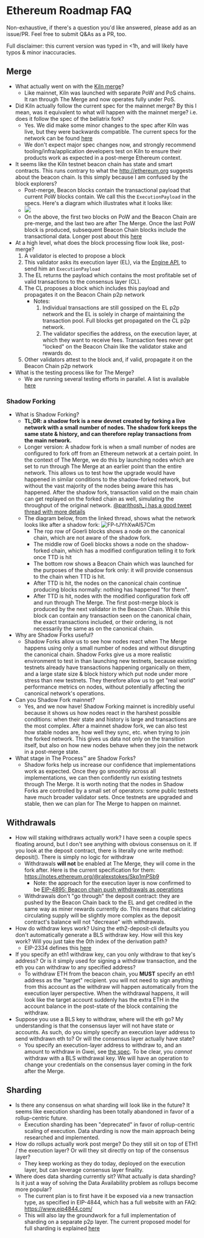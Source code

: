 # Ethereum Roadmap FAQ 

Non-exhaustive, if there's a question you'd like answered, please add as an issue/PR. Feel free to submit Q&As as a PR, too. 

Full disclaimer: this current version was typed in <1h, and will likely have typos & minor inaccuracies.

## Merge

* What actually went on with the [Kiln merge](https://blog.ethereum.org/2022/03/14/kiln-merge-testnet/)?  
    * Like mainnet, Kiln was launched with separate PoW and PoS chains. It ran through The Merge and now operates fully under PoS. 
* Did Kiln actually follow the current spec for the mainnet merge?  By this I mean, was it equivalent to what will happen with the mainnet merge? i.e. does it follow the spec of the bellatrix fork?
    * Yes. We did make some minor changes to the spec after Kiln was live, but they were backwards compatible. The current specs for the network can be found [here](https://hackmd.io/@n0ble/kiln-spec)
    * We don't expect major spec changes now, and strongly recommend tooling/infra/application developers test on Kiln to ensure their products work as expected in a post-merge Ethereum context. 
* It seems like the Kiln testnet beacon chain has state and smart contracts. This runs contrary to what the http://ethereum.org suggests about the beacon chain.  Is this simply because I am confused by the block explorers?
    * Post-merge, Beacon blocks contain the transactional payload that current PoW blocks contain. We call this the `ExecutionPayload` in the specs. Here's a diagram which illustrates what it looks like: 
    * ![](https://i.imgur.com/ImOX35U.png)
    * On the above, the first two blocks on PoW and the Beacon Chain are pre-merge, and the last two are after The Merge. Once the last PoW block is produced, subsequent Beacon Chain blocks include the transactional data. Longer post about this [here](https://hackmd.io/@timbeiko/acd/https%3A%2F%2Ftim.mirror.xyz%2FsR23jU02we6zXRgsF_oTUkttL83S3vyn05vJWnnp-Lc%3Fdisplay%3Diframe)
* At a high level, what does the block processing flow look like, post-merge? 
    1. A validator is elected to propose a block
    2. This validator asks its execution layer (EL), via the [Engine API](https://github.com/ethereum/execution-apis/tree/main/src/engine), to send him an `ExecutionPayload`
    3. The EL returns the payload which contains the most profitable set of valid transactions to the consensus layer (CL).
    4. The CL proposes a block which includes this payload and propagates it on the Beacon Chain p2p network
        * Notes: 
            1. Individual transactions are still gossiped on the EL p2p network and the EL is solely in charge of maintaining the transaction pool. Full blocks get propagated on the CL p2p network.
            1. The validator specifies the address, on the execution layer, at which they want to receive fees. Transaction fees never get "locked" on the Beacon Chain like the validator stake and rewards do. 
    5. Other validators attest to the block and, if valid, propagate it on the Beacon Chain p2p network
* What is the testing process like for The Merge? 
    * We are running several testing efforts in parallel. A list is available [here](https://github.com/ethereum/pm/blob/master/Merge/mainnet-readiness.md#testing) 

### Shadow Forking

* What is Shadow Forking? 
    * **TL;DR: a shadow fork is a new devnet created by forking a live network with a small number of nodes. The shadow fork keeps the same state & history, and can therefore replay transactions from the main network.**  
    * Longer version: A shadow fork is when a small number of nodes are configured to fork off from an Ethereum network at a certain point. In the context of The Merge, we do this by launching nodes which are set to run through The Merge at an earlier point than the entire network. This allows us to test how the upgrade would have happened in similar conditions to the shadow-forked network, but without the vast majority of the nodes being aware this has happened. After the shadow fork, transaction valid on the main chain can get replayed on the forked chain as well, simulating the throughput of the original network. [@parithosh_j has a good tweet thread with more details](https://twitter.com/parithosh_j/status/1513129881927884801)
    * The diagram below, from the linked thread, shows what the network looks like after a shadow fork:   ![FP-tJYhXwAI57Cm](https://user-images.githubusercontent.com/9390255/162835363-d5b70366-c9a7-460e-b881-321cae2c72e6.png)
        * The rop row of Goerli blocks shows a node on the canonical chain, which are not aware of the shadow fork. 
        * The middle row of Goeli blocks shows a node on the shadow-forked chain, which has a modified configuration telling it to fork once TTD is hit
        * The bottom row shows a Beacon Chain which was launched for the purposes of the shadow fork only: it will provide consensus to the chain when TTD is hit. 
        * After TTD is hit, the nodes on the canonical chain continue producing blocks normally: nothing has happened "for them". 
        * After TTD is hit, nodes with the modified configuration fork off and run through The Merge. The first post-merge block is produced by the next validator in the Beacon Chain. While this block can contain any transaction seen on the canonical chain, the exact transactions included, or their ordering, is not necessarily the same as on the canonical chain. 
* Why are Shadow Forks useful?
    * Shadow Forks allow us to see how nodes react when The Merge happens using only a small number of nodes and without disrupting the canonical chain. Shadow Forks give us a more realistic environment to test in than launching new testnets, because existing testnets already have transactions happening organically on them, and a large state size & block history which put node under more stress than new testnets. They therefore allow us to get "real world" performance metrics on nodes, without potentially affecting the canonical network's operations. 
* Can you Shadow Fork mainnet? 
    * Yes, and we now have! Shadow Forking mainnet is incredibly useful because it shows us how nodes react in the harshest possible conditions: when their state and history is large and transactions are the most complex. After a mainnet shadow fork, we can also test how stable nodes are, how well they sync, etc. when trying to join the forked network. This gives us data not only on the transition itself, but also on how new nodes behave when they join the network in a post-merge state. 
* What stage in The Process™️ are Shadow Forks?    
    * Shadow forks help us increase our confidence that implementations work as expected. Once they go smoothly across all implementations, we can then confidently run existing testnets through The Merge. It is worth noting that the nodes in Shadow Forks are controlled by a small set of operators: some public testnets have much broader validator sets. Once testnets are upgraded and stable, then we can plan for The Merge to happen on mainnet.  


## Withdrawals

* How will staking withdraws actually work?  I have seen a couple specs floating around, but I don't see anything with obvious consensus on it.  If you look at the deposit contract, there is literally one write method: deposit().  There is simply no logic for withdraw
    * Withdrawals **will not** be enabled at The Merge, they will come in the fork after. Here is the current specification for them: https://notes.ethereum.org/@ralexstokes/Skp1mPSb9
        * Note: the approach for the execution layer is now confirmed to be [EIP-4895: Beacon chain push withdrawals as operations](https://eips.ethereum.org/EIPS/eip-4895)
    * Withdrawals don't "go through" the deposit contract: they are pushed by the Beacon Chain back to the EL and get credited in the same way as miner rewards currently do. This means that calclating circulating supply will be slightly more complex as the deposit contract's balance will not "decrease" with withdrawals. 
* How do withdraw keys work?  Using the eth2-deposit-cli defaults you don't automatically generate a BLS withdraw key.  How will this key work?  Will you just take the 0th index of the derivation path?
    *  EIP-2334 defines this [here](https://eips.ethereum.org/EIPS/eip-2334#eth2-specific-parameters)
*  If you specify an eth1 withdraw key, can you only withdraw to that key's address? Or is it simply used for signing a withdraw transaction, and the eth you can withdraw to any specified address?
    *  To withdraw ETH from the beacon chain, you **MUST** specify an eth1 address as the "target" recipient. you will not need to sign anything from this account as the withdraw will happen automatically from the execution layer perspective. When the withdrawal happens, it will look like the target account suddenly has the extra ETH in the account balance in the post-state of the block containing the withdraw.
*  Suppose you use a BLS key to withdraw, where will the eth go?  My understanding is that the consensus layer will not have state or accounts.  As such, do you simply specify an execution layer address to send withdrawn eth to?  Or will the consensus layer actually have state?
    *  You specify an execution-layer address to withdraw to, and an amount to withdraw in Gwei, see [the spec](https://github.com/ethereum/consensus-specs/blob/dev/specs/capella/beacon-chain.md#withdrawal). To be clear, you *cannot* withdraw with a BLS withdrawal key. We will have an operation to change your credentials on the consensus layer coming in the fork after the Merge.


## Sharding

* Is there any consensus on what sharding will look like in the future?  It seems like execution sharding has been totally abandoned in favor of a rollup-centric future.
    * Execution sharding has been "deprecated" in favor of rollup-centric scaling of execution. Data sharding is now the main approach being researched and implemented. 
* How do rollups actually work post merge?  Do they still sit on top of ETH1 / the execution layer?  Or will they sit directly on top of the consensus layer?  
    * They keep working as they do today, deployed on the execution layer, but can leverage consensus layer finality.
* Where does data sharding currently sit? What actually is data sharding?  Is it just a way of solving the Data Availability problem as rollups become more popular?
    * The current plan is to first have it be exposed via a new transaction type, as specified in EIP-4844, which has a full website with an FAQ: https://www.eip4844.com/
    * This will also lay the groundwork for a full implementation of sharding on a separate p2p layer. The current proposed model for full sharding is explained [here](https://notes.ethereum.org/@dankrad/new_sharding)


